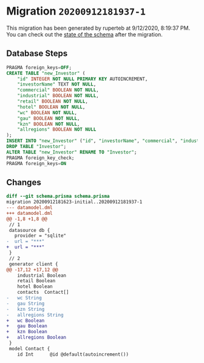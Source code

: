 # Migration `20200912181937-1`

This migration has been generated by ruperteb at 9/12/2020, 8:19:37 PM.
You can check out the [state of the schema](./schema.prisma) after the migration.

## Database Steps

```sql
PRAGMA foreign_keys=OFF;
CREATE TABLE "new_Investor" (
    "id" INTEGER NOT NULL PRIMARY KEY AUTOINCREMENT,
    "investorName" TEXT NOT NULL,
    "commercial" BOOLEAN NOT NULL,
    "industrial" BOOLEAN NOT NULL,
    "retail" BOOLEAN NOT NULL,
    "hotel" BOOLEAN NOT NULL,
    "wc" BOOLEAN NOT NULL,
    "gau" BOOLEAN NOT NULL,
    "kzn" BOOLEAN NOT NULL,
    "allregions" BOOLEAN NOT NULL
);
INSERT INTO "new_Investor" ("id", "investorName", "commercial", "industrial", "retail", "hotel", "wc", "gau", "kzn", "allregions") SELECT "id", "investorName", "commercial", "industrial", "retail", "hotel", "wc", "gau", "kzn", "allregions" FROM "Investor";
DROP TABLE "Investor";
ALTER TABLE "new_Investor" RENAME TO "Investor";
PRAGMA foreign_key_check;
PRAGMA foreign_keys=ON
```

## Changes

```diff
diff --git schema.prisma schema.prisma
migration 20200912181623-initial..20200912181937-1
--- datamodel.dml
+++ datamodel.dml
@@ -1,8 +1,8 @@
 // 1
 datasource db {
   provider = "sqlite" 
-  url = "***"
+  url = "***"
 }
 // 2
 generator client {
@@ -17,12 +17,12 @@
    industrial Boolean
    retail Boolean
    hotel Boolean
    contacts  Contact[]
-   wc String
-   gau String
-   kzn String
-   allregions String
+   wc Boolean
+   gau Boolean
+   kzn Boolean
+   allregions Boolean
 }
 model Contact {
    id Int      @id @default(autoincrement())
```


